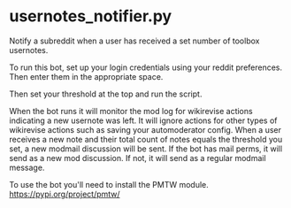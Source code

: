 # usernotes_notifier.py
Notify a subreddit when a user has received a set number of toolbox usernotes.

To run this bot, set up your login credentials using your reddit preferences.  Then enter them in the appropriate space.

Then set your threshold at the top and run the script.  

When the bot runs it will monitor the mod log for wikirevise actions indicating a new usernote was left.  It will ignore actions for other types of wikirevise actions such as saving your automoderator config.  When a user receives a new note and their total count of notes equals the threshold you set, a new modmail discussion will be sent.  If the bot has mail perms, it will send as a new mod discussion.  If not, it will send as a regular modmail message.  

To use the bot you'll need to install the PMTW module.  https://pypi.org/project/pmtw/
